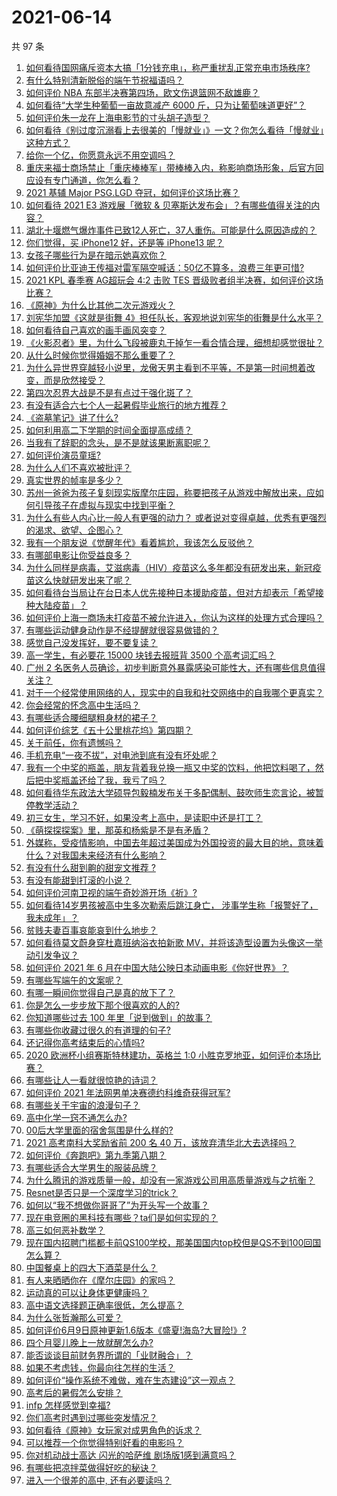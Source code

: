 # 2021-06-14

共 97 条

<!-- BEGIN -->
<!-- 最后更新时间 Mon Jun 14 2021 12:03:25 GMT+0800 (China Standard Time) -->

1. [如何看待国网痛斥资本大搞「1分钱充电」，称严重扰乱正常充电市场秩序?](https://www.zhihu.com/question/464766118)
2. [有什么特别清新脱俗的端午节祝福语吗？](https://www.zhihu.com/question/281359595)
3. [如何评价 NBA 东部半决赛第四场，欧文伤退篮网不敌雄鹿？](https://www.zhihu.com/question/464891369)
4. [如何看待“大学生种葡萄一亩故意减产 6000
   斤，只为让葡萄味道更好”？](https://www.zhihu.com/question/464455061)
5. [如何评价朱一龙在上海电影节的寸头胡子造型？](https://www.zhihu.com/question/464613394)
6. [如何看待《别过度沉溺看上去很美的「慢就业」》一文？你怎么看待「慢就业」这种方式？](https://www.zhihu.com/question/464448399)
7. [给你一个亿，你愿意永远不用空调吗？](https://www.zhihu.com/question/461752259)
8. [重庆来福士商场禁止「重庆棒棒军」带棒棒入内，称影响商场形象，后官方回应设有专门通道，你怎么看？](https://www.zhihu.com/question/464277644)
9. [2021 基辅 Major PSG.LGD
   夺冠，如何评价这场比赛？](https://www.zhihu.com/question/464892135)
10. [如何看待 2021 E3 游戏展「微软 &
    贝塞斯达发布会」？有哪些值得关注的内容？](https://www.zhihu.com/question/464870968)
11. [湖北十堰燃气爆炸事件已致12人死亡，37人重伤。可能是什么原因造成的？](https://www.zhihu.com/question/464751425)
12. [你们觉得，买 iPhone12 好，还是等 iPhone13
    呢？](https://www.zhihu.com/question/426253380)
13. [女孩子哪些行为是在暗示她喜欢你？](https://www.zhihu.com/question/457449556)
14. [如何评价比亚迪王传福对雷军隔空喊话：50亿不算多，浪费三年更可惜?](https://www.zhihu.com/question/464298292)
15. [2021 KPL 春季赛 AG超玩会 4:2 击败 TES
    晋级败者组半决赛，如何评价这场比赛？](https://www.zhihu.com/question/464861706)
16. [《原神》为什么比其他二次元游戏火？](https://www.zhihu.com/question/463779591)
17. [刘宪华加盟《这就是街舞
    4》担任队长，客观地说刘宪华的街舞是什么水平？](https://www.zhihu.com/question/464486529)
18. [如何看待自己喜欢的画手画风突变？](https://www.zhihu.com/question/307511431)
19. [《火影忍者》里，为什么飞段被鹿丸干掉乍一看合情合理，细想却感觉很扯？](https://www.zhihu.com/question/459621987)
20. [从什么时候你觉得婚姻不那么重要了？](https://www.zhihu.com/question/454383382)
21. [为什么异世界穿越轻小说里，龙傲天男主看到不平等，不是第一时间想着改变，而是欣然接受？](https://www.zhihu.com/question/464353705)
22. [第四次忍界大战是不是有点过于强化斑了？](https://www.zhihu.com/question/463167494)
23. [有没有适合六七个人一起暑假毕业旅行的地方推荐？](https://www.zhihu.com/question/460217937)
24. [《盗墓笔记》讲了什么?](https://www.zhihu.com/question/32090742)
25. [如何利用高二下学期的时间全面提高成绩？](https://www.zhihu.com/question/313416625)
26. [当我有了辞职的念头，是不是就该果断离职呢？](https://www.zhihu.com/question/399873490)
27. [如何评价演员童瑶?](https://www.zhihu.com/question/374564039)
28. [为什么人们不喜欢被批评？](https://www.zhihu.com/question/22987136)
29. [真实世界的帧率是多少？](https://www.zhihu.com/question/463432278)
30. [苏州一爸爸为孩子复刻现实版摩尔庄园，称要把孩子从游戏中解放出来，应如何引导孩子在虚拟与现实中找到平衡？](https://www.zhihu.com/question/464491170)
31. [为什么有些人内心比一般人有更强的动力？
    或者说对变得卓越，优秀有更强烈的渴求、欲望、企图心？](https://www.zhihu.com/question/19670723)
32. [我有一个朋友说《觉醒年代》看着尴尬，我该怎么反驳他？](https://www.zhihu.com/question/451585351)
33. [有哪部电影让你受益良多？](https://www.zhihu.com/question/303835412)
34. [为什么同样是病毒，艾滋病毒（HIV）疫苗这么多年都没有研发出来，新冠疫苗这么快就研发出来了呢？](https://www.zhihu.com/question/464293186)
35. [如何看待台当局让在台日本人优先接种日本援助疫苗，但对方却表示「希望接种大陆疫苗」？](https://www.zhihu.com/question/464492676)
36. [如何评价上海一商场未打疫苗不被允许进入，你认为这样的处理方式合理吗？](https://www.zhihu.com/question/463818396)
37. [有哪些运动健身动作是不经提醒就很容易做错的？](https://www.zhihu.com/question/270921440)
38. [感觉自己没发挥好，要不要复读？](https://www.zhihu.com/question/464121867)
39. [高一学生，有必要花 15000 块钱去报班背 3500
    个高考词汇吗？](https://www.zhihu.com/question/460422473)
40. [广州 2
    名医务人员确诊，初步判断意外暴露感染可能性大，还有哪些信息值得关注？](https://www.zhihu.com/question/464902327)
41. [对于一个经常使用网络的人，现实中的自我和社交网络中的自我哪个更真实？](https://www.zhihu.com/question/22669483)
42. [你会经常的怀念高中生活吗？](https://www.zhihu.com/question/430748904)
43. [有哪些适合腰细腿粗身材的裙子？](https://www.zhihu.com/question/451854465)
44. [如何评价综艺《五十公里桃花坞》第四期？](https://www.zhihu.com/question/464676192)
45. [关于前任，你有遗憾吗？](https://www.zhihu.com/question/458229866)
46. [手机充电“一夜不拔”，对电池到底有没有坏处呢？](https://www.zhihu.com/question/351666337)
47. [我有一个中奖的瓶盖，朋友背着我兑换一瓶又中奖的饮料，他把饮料喝了，然后把中奖瓶盖还给了我，我亏了吗？](https://www.zhihu.com/question/459981000)
48. [如何看待华东政法大学硕导包毅楠发布关于多配偶制、鼓吹师生恋言论，被暂停教学活动？](https://www.zhihu.com/question/463918672)
49. [初三女生，学习不好，如果没考上高中，是读职中还是打工？](https://www.zhihu.com/question/458989163)
50. [《萌探探探案》里，那英和杨紫是不是有矛盾？](https://www.zhihu.com/question/464554526)
51. [外媒称，受疫情影响，中国去年超过美国成为外国投资的最大目的地，意味着什么？对我国未来经济有什么影响？](https://www.zhihu.com/question/457880259)
52. [有没有什么甜到齁的甜宠文推荐 ?](https://www.zhihu.com/question/362988648)
53. [有没有能甜到打滚的小说？](https://www.zhihu.com/question/440275476)
54. [如何评价河南卫视的端午奇妙游开场《祈》?](https://www.zhihu.com/question/464708590)
55. [如何看待14岁男孩被高中生多次勒索后跳江身亡，
    涉事学生称「报警好了，我未成年」？](https://www.zhihu.com/question/464277122)
56. [贫贱夫妻百事哀能哀到什么地步？](https://www.zhihu.com/question/363473759)
57. [如何看待莫文蔚身穿杜嘉班纳浴衣拍新歌
    MV，并将该造型设置为头像这一举动引发争议？](https://www.zhihu.com/question/464608586)
58. [如何评价 2021 年 6
    月在中国大陆公映日本动画电影《你好世界》？](https://www.zhihu.com/question/462217412)
59. [有哪些写端午的文案呢？](https://www.zhihu.com/question/464227774)
60. [有哪一瞬间你觉得自己是真的放下了？](https://www.zhihu.com/question/462689698)
61. [你是怎么一步步放下那个很喜欢的人的?](https://www.zhihu.com/question/462214825)
62. [你知道哪些过去 100 年里「说到做到」的故事？](https://www.zhihu.com/question/464242642)
63. [有哪些你收藏过很久的有道理的句子?](https://www.zhihu.com/question/458504321)
64. [还记得你高考结束后的心情吗?](https://www.zhihu.com/question/464556915)
65. [2020 欧洲杯小组赛斯特林建功，英格兰 1:0
    小胜克罗地亚，如何评价本场比赛？](https://www.zhihu.com/question/464785707)
66. [有哪些让人一看就很惊艳的诗词？](https://www.zhihu.com/question/458249179)
67. [如何评价 2021 年法网男单决赛德约科维奇获得冠军?](https://www.zhihu.com/question/464882084)
68. [有哪些关于宇宙的浪漫句子？](https://www.zhihu.com/question/441262929)
69. [高中化学一窍不通怎么办?](https://www.zhihu.com/question/352785195)
70. [00后大学里面的宿舍氛围是什么样的?](https://www.zhihu.com/question/464374285)
71. [2021 高考南科大奖励省前 200 名 40
    万，该放弃清华北大去选择吗？](https://www.zhihu.com/question/464200988)
72. [如何评价《奔跑吧》第九季第八期？](https://www.zhihu.com/question/464526784)
73. [有哪些适合大学男生的服装品牌？](https://www.zhihu.com/question/282681681)
74. [为什么腾讯的游戏质量一般，却没有一家游戏公司用高质量游戏与之抗衡？](https://www.zhihu.com/question/437231835)
75. [Resnet是否只是一个深度学习的trick？](https://www.zhihu.com/question/459892388)
76. [如何以“我不想做你哥哥了”为开头写一个故事？](https://www.zhihu.com/question/450075897)
77. [现在电竞圈的黑科技有哪些？ta们是如何实现的？](https://www.zhihu.com/question/464083941)
78. [高三如何恶补数学？](https://www.zhihu.com/question/27285776)
79. [现在国内招聘门槛都卡前QS100学校，那美国国内top校但是QS不到100回国怎么算？](https://www.zhihu.com/question/463057342)
80. [中国餐桌上的四大下酒菜是什么？](https://www.zhihu.com/question/462205949)
81. [有人来晒晒你在《摩尔庄园》的家吗？](https://www.zhihu.com/question/463512086)
82. [运动真的可以让身体更健康吗？](https://www.zhihu.com/question/453841541)
83. [高中语文选择题正确率很低，怎么提高？](https://www.zhihu.com/question/268757871)
84. [为什么张哲瀚那么可爱？](https://www.zhihu.com/question/457147181)
85. [如何评价6月9日原神更新1.6版本《盛夏!海岛?大冒险!》?](https://www.zhihu.com/question/464000878)
86. [四个月婴儿晚上一放就醒怎么办?](https://www.zhihu.com/question/434473712)
87. [能否谈谈目前财务界所谓的「业财融合」？](https://www.zhihu.com/question/276174221)
88. [如果不考虑钱，你最向往怎样的生活？](https://www.zhihu.com/question/463878603)
89. [如何评价“操作系统不难做，难在生态建设”这一观点？](https://www.zhihu.com/question/464418369)
90. [高考后的暑假怎么安排？](https://www.zhihu.com/question/398637488)
91. [infp 怎样感觉到幸福?](https://www.zhihu.com/question/462853839)
92. [你们高考时遇到过哪些突发情况？](https://www.zhihu.com/question/284637836)
93. [如何看待《原神》女玩家对成男角色的诉求？](https://www.zhihu.com/question/464253913)
94. [可以推荐一个你觉得特别好看的电影吗？](https://www.zhihu.com/question/460500917)
95. [你对机动战士高达 闪光的哈萨维 剧场版1感到满意吗？](https://www.zhihu.com/question/464485964)
96. [有哪些把凉拌菜做得好吃的秘诀？](https://www.zhihu.com/question/327948969)
97. [进入一个很差的高中, 还有必要读吗？](https://www.zhihu.com/question/463427251)

<!-- END -->

